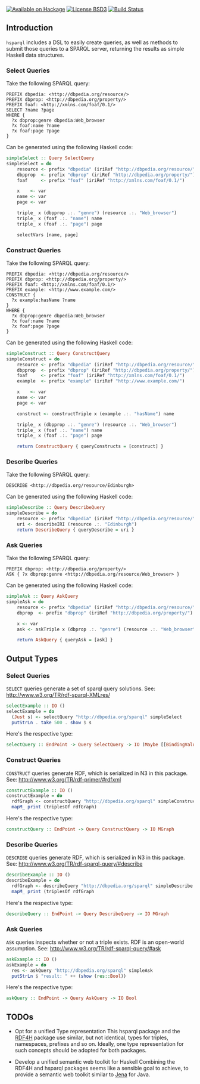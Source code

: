 
[![Available on Hackage][badge-hackage]][hackage]
[![License BSD3][badge-license]][license]
[![Build Status][badge-travis]][travis]

[badge-travis]: https://travis-ci.org/robstewart57/hsparql.png?branch=master
[travis]: https://travis-ci.org/robstewart57/hsparql
[badge-hackage]: https://img.shields.io/hackage/v/hsparql.svg
[hackage]: http://hackage.haskell.org/package/hsparql
[badge-license]: https://img.shields.io/badge/license-BSD3-green.svg?dummy
[license]: https://github.com/robstewart57/hsparql/blob/master/LICENSE

## Introduction

`hsparql` includes a DSL to easily create queries, as well as methods to
submit those queries to a SPARQL server, returning the results as
simple Haskell data structures.

### Select Queries

Take the following SPARQL query:

```sparql
PREFIX dbpedia: <http://dbpedia.org/resource/>
PREFIX dbprop: <http://dbpedia.org/property/>
PREFIX foaf: <http://xmlns.com/foaf/0.1/>
SELECT ?name ?page
WHERE {
  ?x dbprop:genre dbpedia:Web_browser
  ?x foaf:name ?name
  ?x foaf:page ?page
}
```

Can be generated using the following Haskell code:

```haskell
simpleSelect :: Query SelectQuery
simpleSelect = do
    resource <- prefix "dbpedia" (iriRef "http://dbpedia.org/resource/")
    dbpprop  <- prefix "dbprop" (iriRef "http://dbpedia.org/property/")
    foaf     <- prefix "foaf" (iriRef "http://xmlns.com/foaf/0.1/")

    x    <- var
    name <- var
    page <- var

    triple_ x (dbpprop .:. "genre") (resource .:. "Web_browser")
    triple_ x (foaf .:. "name") name
    triple_ x (foaf .:. "page") page

    selectVars [name, page]
```


### Construct Queries

Take the following SPARQL query:

```sparql
PREFIX dbpedia: <http://dbpedia.org/resource/>
PREFIX dbprop: <http://dbpedia.org/property/>
PREFIX foaf: <http://xmlns.com/foaf/0.1/>
PREFIX example: <http://www.example.com/>
CONSTRUCT {
  ?x example:hasName ?name
}
WHERE {
  ?x dbprop:genre dbpedia:Web_browser
  ?x foaf:name ?name
  ?x foaf:page ?page
}
```

Can be generated using the following Haskell code:

```haskell
simpleConstruct :: Query ConstructQuery
simpleConstruct = do
    resource <- prefix "dbpedia" (iriRef "http://dbpedia.org/resource/")
    dbpprop  <- prefix "dbprop" (iriRef "http://dbpedia.org/property/")
    foaf     <- prefix "foaf" (iriRef "http://xmlns.com/foaf/0.1/")
    example  <- prefix "example" (iriRef "http://www.example.com/")

    x    <- var
    name <- var
    page <- var

    construct <- constructTriple x (example .:. "hasName") name

    triple_ x (dbpprop .:. "genre") (resource .:. "Web_browser")
    triple_ x (foaf .:. "name") name
    triple_ x (foaf .:. "page") page

    return ConstructQuery { queryConstructs = [construct] }
```

### Describe Queries

Take the following SPARQL query:

```sparql
DESCRIBE <http://dbpedia.org/resource/Edinburgh>
```

Can be generated using the following Haskell code:

```haskell
simpleDescribe :: Query DescribeQuery
simpleDescribe = do
    resource <- prefix "dbpedia" (iriRef "http://dbpedia.org/resource/")
    uri <- describeIRI (resource .:. "Edinburgh")
    return DescribeQuery { queryDescribe = uri }
```

### Ask Queries

Take the following SPARQL query:

```sparql
PREFIX dbprop: <http://dbpedia.org/property/>
ASK { ?x dbprop:genre <http://dbpedia.org/resource/Web_browser> }
```

Can be generated using the following Haskell code:

```haskell
simpleAsk :: Query AskQuery
simpleAsk = do
    resource <- prefix "dbpedia" (iriRef "http://dbpedia.org/resource/")
    dbprop  <- prefix "dbprop" (iriRef "http://dbpedia.org/property/")

    x <- var
    ask <- askTriple x (dbprop .:. "genre") (resource .:. "Web_browser")

    return AskQuery { queryAsk = [ask] }
```

## Output Types

### Select Queries

`SELECT` queries generate a set of sparql query solutions. See:
http://www.w3.org/TR/rdf-sparql-XMLres/

```haskell
selectExample :: IO ()
selectExample = do
  (Just s) <- selectQuery "http://dbpedia.org/sparql" simpleSelect
  putStrLn . take 500 . show $ s
```


Here's the respective type:

```haskell
selectQuery :: EndPoint -> Query SelectQuery -> IO (Maybe [[BindingValue]])
```


### Construct Queries

`CONSTRUCT` queries generate RDF, which is serialized in N3 in this
package. See: http://www.w3.org/TR/rdf-primer/#rdfxml

```haskell
constructExample :: IO ()
constructExample = do
  rdfGraph <- constructQuery "http://dbpedia.org/sparql" simpleConstruct
  mapM_ print (triplesOf rdfGraph)
```

Here's the respective type:

```haskell
constructQuery :: EndPoint -> Query ConstructQuery -> IO MGraph
```

### Describe Queries

`DESCRIBE` queries generate RDF, which is serialized in N3 in this
package. See: http://www.w3.org/TR/rdf-sparql-query/#describe

```haskell
describeExample :: IO ()
describeExample = do
  rdfGraph <- describeQuery "http://dbpedia.org/sparql" simpleDescribe
  mapM_ print (triplesOf rdfGraph
```

Here's the respective type:

```haskell
describeQuery :: EndPoint -> Query DescribeQuery -> IO MGraph
```

### Ask Queries

`ASK` queries inspects whether or not a triple exists. RDF is an
open-world assumption. See: http://www.w3.org/TR/rdf-sparql-query/#ask

```haskell
askExample :: IO ()
askExample = do
  res <- askQuery "http://dbpedia.org/sparql" simpleAsk
  putStrLn $ "result: " ++ (show (res::Bool))
```

Here's the respective type:

```haskell
askQuery :: EndPoint -> Query AskQuery -> IO Bool
```


## TODOs

- Opt for a unified Type representation
  This hsparql package and the [RDF4H][1] package use similar, but not
  identical, types for triples, namespaces, prefixes and so on. Ideally,
  one type representation for such concepts should be adopted for both packages.

- Develop a unified semantic web toolkit for Haskell
  Combining the RDF4H and hsparql packages seems like a sensible goal to
  achieve, to provide a semantic web toolkit similar to [Jena][2] for Java.


[1]: https://github.com/robstewart57/rdf4h
[2]: http://incubator.apache.org/jena/
